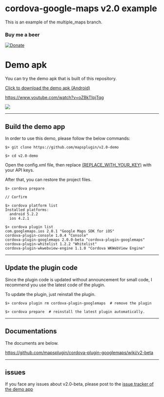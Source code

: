 # cordova-google-maps v2.0 example

This is an example of the multiple_maps branch.

### Buy me a beer

[![Donate](https://img.shields.io/badge/Donate-PayPal-green.svg)](https://www.paypal.com/cgi-bin/webscr?cmd=_donations&business=SQPLZJ672HJ9N&lc=US&item_name=cordova%2dgooglemaps%2dplugin&currency_code=USD&bn=PP%2dDonationsBF%3abtn_donate_SM%2egif%3aNonHosted)



# Demo apk

You can try the demo apk that is built of this repository.

[Click to download the demo apk (Android)](https://github.com/mapsplugin/v2.0-demo/blob/master/cordova-googlemaps-v2-demo_02.apk)

https://www.youtube.com/watch?v=oZBkTIpjTqg

<a href="https://www.youtube.com/watch?v=oZBkTIpjTqg"><img src="https://cloud.githubusercontent.com/assets/167831/19011215/3f29e648-8744-11e6-9bf3-51d046885916.png"></a>

----

## Build the demo app

In order to use this demo, please follow the below commands:

```
$> git clone https://github.com/mapsplugin/v2.0-demo

$> cd v2.0-demo

```

Open the config.xml file, then replace [(REPLACE_WITH_YOUR_KEY)](https://github.com/mapsplugin/v2.0-demo/blob/master/config.xml#L35-L36) with your API keys.

After that, you can restore the project files.

```
$> cordova prepare

// Corfirm

$> cordova platform list
Installed platforms:
  android 5.2.2
  ios 4.2.1

$> cordova plugin list
com.googlemaps.ios 2.0.1 "Google Maps SDK for iOS"
cordova-plugin-console 1.0.4 "Console"
cordova-plugin-googlemaps 2.0.0-beta "cordova-plugin-googlemaps"
cordova-plugin-whitelist 1.2.2 "Whitelist"
cordova-plugin-wkwebview-engine 1.1.0 "Cordova WKWebView Engine"
```
----

## Update the plugin code

Since the plugin code is updated without announcement for small code,
I recommend you use the latest code of the plugin.

To update the plugin, just reinstall the plugin.

```
$> cordova plugin rm cordova-plugin-googlemaps  # remove the plugin

$> cordova prepare  # reinstall the latest plugin automatically.

```

----

## Documentations

The documents are below.

https://github.com/mapsplugin/cordova-plugin-googlemaps/wiki/v2-beta

----
## issues

If you face any issues about v2.0-beta, please post to the [issue tracker of the demo app](https://github.com/mapsplugin/v2.0-demo/issues)
